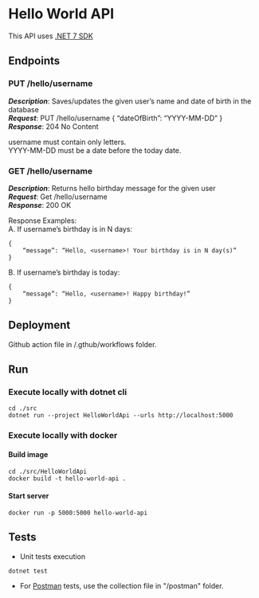 # Hello World API

This API uses [.NET 7 SDK](https://dotnet.microsoft.com/en-us/download/dotnet/7.0) 

## Endpoints

### PUT /hello/username

***Description***: Saves/updates the given user’s name and date of birth in the database  
***Request***: PUT /hello/username { “dateOfBirth”: “YYYY-MM-DD” }  
***Response***: 204 No Content  

username must contain only letters.  
YYYY-MM-DD must be a date before the today date.  

### GET /hello/username

***Description***: Returns hello birthday message for the given user  
***Request***: Get /hello/username  
***Response***: 200 OK  

Response Examples:  
A. If username’s birthday is in N days:  
```
{ 
    “message”: “Hello, <username>! Your birthday is in N day(s)”
}
```
B. If username’s birthday is today:  
```
{ 
    “message”: “Hello, <username>! Happy birthday!” 
}
```

## Deployment
Github action file in /.gthub/workflows folder.

## Run
### Execute locally with dotnet cli
```
cd ./src
dotnet run --project HelloWorldApi --urls http://localhost:5000
```
### Execute locally with docker
#### Build image
```
cd ./src/HelloWorldApi
docker build -t hello-world-api .
```
#### Start server
```
docker run -p 5000:5000 hello-world-api 
```
## Tests
- Unit tests execution
```
dotnet test
```
- For [Postman](https://www.postman.com/downloads/) tests, use the collection file in "/postman" folder.
